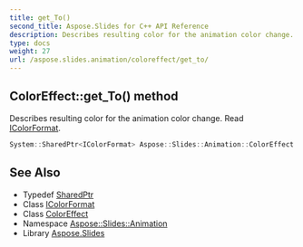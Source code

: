 ```yaml
---
title: get_To()
second_title: Aspose.Slides for C++ API Reference
description: Describes resulting color for the animation color change. Read IColorFormat.
type: docs
weight: 27
url: /aspose.slides.animation/coloreffect/get_to/
---
```

## ColorEffect::get_To() method


Describes resulting color for the animation color change. Read [IColorFormat](../../../aspose.slides/icolorformat/).

```cpp
System::SharedPtr<IColorFormat> Aspose::Slides::Animation::ColorEffect::get_To() override
```

## See Also

* Typedef [SharedPtr](../../../system/sharedptr/)
* Class [IColorFormat](../../../aspose.slides/icolorformat/)
* Class [ColorEffect](../)
* Namespace [Aspose::Slides::Animation](../../)
* Library [Aspose.Slides](../../../)
